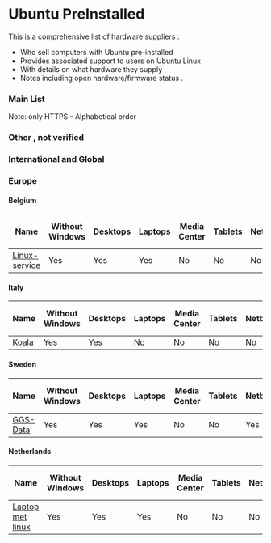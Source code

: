 # Ubuntu PreInstalled

This is a comprehensive list of hardware suppliers :

* Who sell computers with Ubuntu pre-installed
* Provides associated support to users on Ubuntu Linux
* With details on what hardware they supply
* Notes including open hardware/firmware status .

### Main List <a href="#main_list" id="main_list"></a>

Note: only HTTPS - Alphabetical order

### Other , not verified <a href="#other_.2c_not_verified" id="other_.2c_not_verified"></a>

### International and Global <a href="#international_and_global" id="international_and_global"></a>

### Europe <a href="#europe" id="europe"></a>

#### Belgium <a href="#belgium" id="belgium"></a>

| Name                                       | Without Windows | Desktops | Laptops | Media Center | Tablets | Netbooks | Servers | Mobile | Free Drivers/Firmware Only |
| ------------------------------------------ | --------------- | -------- | ------- | ------------ | ------- | -------- | ------- | ------ | -------------------------- |
| [Linux-service](http://www.ubuntushop.be/) | Yes             | Yes      | Yes     | No           | No      | No       | Yes     | No     | ?                          |

#### Italy <a href="#italy" id="italy"></a>

| Name                          | Without Windows | Desktops | Laptops | Media Center | Tablets | Netbooks | Servers | Mobile | Free Drivers/Firmware Only |
| ----------------------------- | --------------- | -------- | ------- | ------------ | ------- | -------- | ------- | ------ | -------------------------- |
| [Koala](http://www.koala.it/) | Yes             | Yes      | No      | No           | No      | No       | Yes     | No     | ?                          |

#### Sweden <a href="#sweden" id="sweden"></a>

| Name                           | Without Windows | Desktops | Laptops | Media Center | Tablets | Netbooks | Servers | Mobile | Free Drivers/Firmware Only |
| ------------------------------ | --------------- | -------- | ------- | ------------ | ------- | -------- | ------- | ------ | -------------------------- |
| [GGS-Data](http://ggsdata.se/) | Yes             | Yes      | Yes     | No           | No      | Yes      | Yes     | Yes    | No                         |

#### Netherlands <a href="#netherlands" id="netherlands"></a>

| Name                                           | Without Windows | Desktops | Laptops | Media Center | Tablets | Netbooks | Servers | Mobile | Free Drivers/Firmware Only |
| ---------------------------------------------- | --------------- | -------- | ------- | ------------ | ------- | -------- | ------- | ------ | -------------------------- |
| [Laptop met linux](https://laptopmetlinux.nl/) | Yes             | Yes      | Yes     | No           | No      | No       | No      | No     | No                         |
